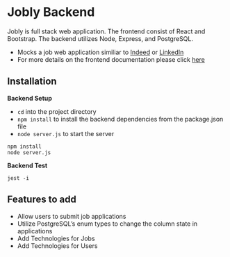 # Jobly Backend

Jobly is full stack web application. The frontend consist of React and Bootstrap. The backend utilizes Node, Express, and PostgreSQL.

- Mocks a job web application similiar to [Indeed](https://www.indeed.com) or [LinkedIn](https://www.linkedin.com)
- For more details on the frontend documentation please click [here](https://github.com/Benson-D/react-jobly)

## Installation
**Backend Setup**
- `cd` into the project directory 
- `npm install` to install the backend dependencies from the package.json file
- `node server.js` to start the server

```console
npm install
node server.js
 ```
    
**Backend Test**

    jest -i

## Features to add
- Allow users to submit job applications
- Utilize PostgreSQL’s enum types to change the column state in applications
- Add Technologies for Jobs
- Add Technologies for Users


